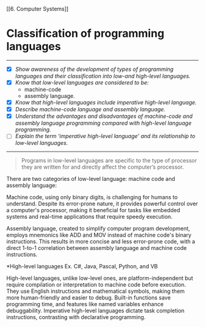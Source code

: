 [[6. Computer Systems]]
# Classification of programming languages
---
- [x] *Show awareness of the development of types of programming languages and their classification into low-and high-level languages.*
- [x] *Know that low-level languages are considered to be:*
	- machine-code
	- assembly language.
- [x] *Know that high-level languages include imperative high-level language.*
- [x] *Describe machine-code language and assembly language.*
- [x] *Understand the advantages and disadvantages of machine-code and assembly language programming compared with high-level language programming.*
- [ ] *Explain the term ‘imperative high-level language’ and its relationship to low-level languages.*
---
>Programs in low-level languages are specific to the type of processor they are written for and directly affect the computer’s processor.

There are two categories of low-level language: machine code and assembly language:

Machine code, using only binary digits, is challenging for humans to understand. Despite its error-prone nature, it provides powerful control over a computer's processor, making it beneficial for tasks like embedded systems and real-time applications that require speedy execution.

Assembly language, created to simplify computer program development, employs mnemonics like ADD and MOV instead of machine code's binary instructions. This results in more concise and less error-prone code, with a direct 1-to-1 correlation between assembly language and machine code instructions.

*High-level languages Ex. C#, Java, Pascal, Python, and VB

High-level languages, unlike low-level ones, are platform-independent but require compilation or interpretation to machine code before execution. They use English instructions and mathematical symbols, making them more human-friendly and easier to debug. Built-in functions save programming time, and features like named variables enhance debuggability. Imperative high-level languages dictate task completion instructions, contrasting with declarative programming.
